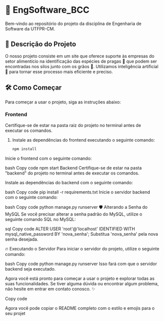 # 🌟 EngSoftware_BCC

Bem-vindo ao repositório do projeto da disciplina de Engenharia de Software da UTFPR-CM.

## 🚀 Descrição do Projeto

O nosso projeto consiste em um site que oferece suporte às empresas do setor alimentício na identificação das espécies de pragas 🐜 que podem ser encontradas nos silos junto com os grãos 🌾. Utilizamos inteligência artificial 🤖 para tornar esse processo mais eficiente e preciso.

## 🛠️ Como Começar

Para começar a usar o projeto, siga as instruções abaixo:

### Frontend

Certifique-se de estar na pasta raiz do projeto no terminal antes de executar os comandos.

1. Instale as dependências do frontend executando o seguinte comando:

   ```bash
   npm install
Inicie o frontend com o seguinte comando:

bash
Copy code
npm start
Backend
Certifique-se de estar na pasta "backend" do projeto no terminal antes de executar os comandos.

Instale as dependências do backend com o seguinte comando:

bash
Copy code
pip install -r requirements.txt
Inicie o servidor backend com o seguinte comando:

bash
Copy code
python manage.py runserver
🛡️ Alterando a Senha do MySQL
Se você precisar alterar a senha padrão do MySQL, utilize o seguinte comando SQL no MySQL:

sql
Copy code
ALTER USER 'root'@'localhost' IDENTIFIED WITH mysql_native_password BY 'nova_senha';
Substitua 'nova_senha' pela nova senha desejada.

🔥 Executando o Servidor
Para iniciar o servidor do projeto, utilize o seguinte comando:

bash
Copy code
python manage.py runserver
Isso fará com que o servidor backend seja executado.

Agora você está pronto para começar a usar o projeto e explorar todas as suas funcionalidades. Se tiver alguma dúvida ou encontrar algum problema, não hesite em entrar em contato conosco. ✨

Copy code

Agora você pode copiar o README completo com o estilo e emojis para o seu projet

